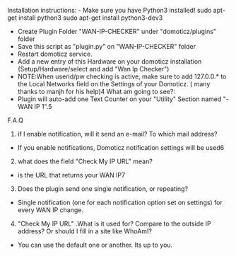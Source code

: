 Installation instructions: - Make sure you have Python3 installed! 
sudo apt-get install python3
sudo apt-get install python3-dev3

- Create Plugin Folder "WAN-IP-CHECKER" under "domoticz/plugins" folder
- Save this script as "plugin.py" on "WAN-IP-CHECKER" folder
- Restart domoticz service.
- Add a new entry of this Hardware on your domoticz installation (Setup/Hardware/select and add "Wan Ip Checker")
- NOTE:When userid/pw checking is active, make sure to add 127.0.0.* to the Local Networks field on the Settings of your Domoticz. ( many thanks to manjh for his help)4 What am going to see?:
- Plugin will auto-add one Text Counter on your "Utility" Section named "<Your Hardware Name>- WAN IP 1".5

F.A.Q
1. if I enable notification, will it send an e-mail? To which mail address?
- If you enable notifications, Domoticz notification settings will be used6

2. what does the field "Check My IP URL" mean?
- is the URL that returns your WAN IP7

3. Does the plugin send one single notification, or repeating?
- Single notification (one for each notification option set on settings) for every WAN IP change.

4. "Check My IP URL" .What is it used for? Compare to the outside IP address? Or should I fill in a site like WhoAmI?
- You can use the default one or another. Its up to you.
